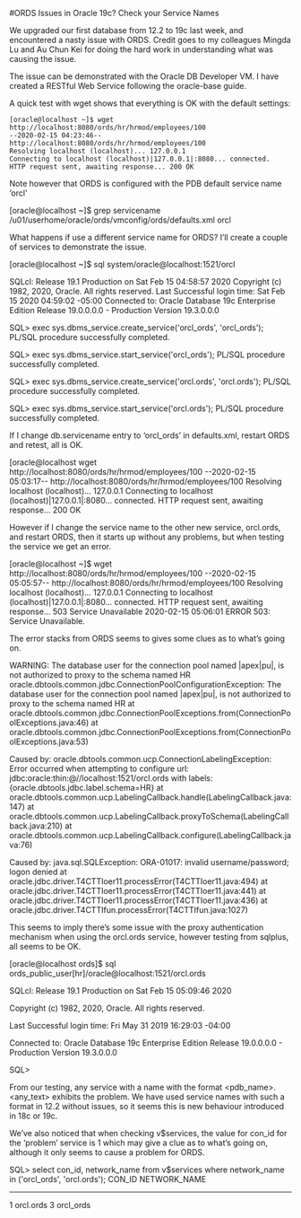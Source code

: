 #ORDS Issues in Oracle 19c? Check your Service Names

We upgraded our first database from 12.2 to 19c last week, and encountered a nasty issue with ORDS.  Credit goes to my colleagues Mingda Lu and Au Chun Kei for doing the hard work in understanding what was causing the issue.

The issue can be demonstrated with the Oracle DB Developer VM.  I have created a RESTful Web Service following the oracle-base guide.

A quick test with wget shows that everything is OK with the default settings:
```
[oracle@localhost ~]$ wget http://localhost:8080/ords/hr/hrmod/employees/100
--2020-02-15 04:23:46-- http://localhost:8080/ords/hr/hrmod/employees/100
Resolving localhost (localhost)... 127.0.0.1
Connecting to localhost (localhost)|127.0.0.1|:8080... connected.
HTTP request sent, awaiting response... 200 OK
```
Note however that ORDS is configured with the PDB default service name ‘orcl’

[oracle@localhost ~]$ grep servicename /u01/userhome/oracle/ords/vmconfig/ords/defaults.xml
<entry key="db.servicename">orcl</entry>

What happens if use a different service name for ORDS?  I’ll create a couple of services to demonstrate the issue.

[oracle@localhost ~]$ sql system/oracle@localhost:1521/orcl

SQLcl: Release 19.1 Production on Sat Feb 15 04:58:57 2020
Copyright (c) 1982, 2020, Oracle. All rights reserved.
Last Successful login time: Sat Feb 15 2020 04:59:02 -05:00
Connected to:
Oracle Database 19c Enterprise Edition Release 19.0.0.0.0 - Production
Version 19.3.0.0.0

SQL> exec sys.dbms_service.create_service('orcl_ords', 'orcl_ords');
PL/SQL procedure successfully completed.

SQL> exec sys.dbms_service.start_service('orcl_ords');
PL/SQL procedure successfully completed.

SQL> exec sys.dbms_service.create_service('orcl.ords', 'orcl.ords');
PL/SQL procedure successfully completed.

SQL> exec sys.dbms_service.start_service('orcl.ords');
PL/SQL procedure successfully completed.

If I change db.servicename entry to ‘orcl_ords’ in defaults.xml, restart ORDS and retest, all is OK.

[oracle@localhost wget http://localhost:8080/ords/hr/hrmod/employees/100
--2020-02-15 05:03:17-- http://localhost:8080/ords/hr/hrmod/employees/100
Resolving localhost (localhost)... 127.0.0.1
Connecting to localhost (localhost)|127.0.0.1|:8080... connected.
HTTP request sent, awaiting response... 200 OK

However if I change the service name to the other new service, orcl.ords, and restart ORDS, then it starts up without any problems, but when testing the service we get an error.

[oracle@localhost ~]$ wget http://localhost:8080/ords/hr/hrmod/employees/100
--2020-02-15 05:05:57-- http://localhost:8080/ords/hr/hrmod/employees/100
Resolving localhost (localhost)... 127.0.0.1
Connecting to localhost (localhost)|127.0.0.1|:8080... connected.
HTTP request sent, awaiting response... 503 Service Unavailable
2020-02-15 05:06:01 ERROR 503: Service Unavailable.

The error stacks from ORDS seems to gives some clues as to what’s going on.

WARNING: The database user for the connection pool named |apex|pu|, is not authorized to proxy to the schema named HR
oracle.dbtools.common.jdbc.ConnectionPoolConfigurationException: The database user for the connection pool named |apex|pu|, is not authorized to proxy to the schema named HR
at oracle.dbtools.common.jdbc.ConnectionPoolExceptions.from(ConnectionPoolExceptions.java:46)
at oracle.dbtools.common.jdbc.ConnectionPoolExceptions.from(ConnectionPoolExceptions.java:53)

Caused by: oracle.dbtools.common.ucp.ConnectionLabelingException: Error occurred when attempting to configure url: jdbc:oracle:thin:@//localhost:1521/orcl.ords with labels: {oracle.dbtools.jdbc.label.schema=HR}
at oracle.dbtools.common.ucp.LabelingCallback.handle(LabelingCallback.java:147)
at oracle.dbtools.common.ucp.LabelingCallback.proxyToSchema(LabelingCallback.java:210)
at oracle.dbtools.common.ucp.LabelingCallback.configure(LabelingCallback.java:76)

Caused by: java.sql.SQLException: ORA-01017: invalid username/password; logon denied
at oracle.jdbc.driver.T4CTTIoer11.processError(T4CTTIoer11.java:494)
at oracle.jdbc.driver.T4CTTIoer11.processError(T4CTTIoer11.java:441)
at oracle.jdbc.driver.T4CTTIoer11.processError(T4CTTIoer11.java:436)
at oracle.jdbc.driver.T4CTTIfun.processError(T4CTTIfun.java:1027)

This seems to imply there’s some issue with the proxy authentication mechanism when using the orcl.ords service, however testing from sqlplus, all seems to be OK.

[oracle@localhost ords]$ sql ords_public_user[hr]/oracle@localhost:1521/orcl.ords

SQLcl: Release 19.1 Production on Sat Feb 15 05:09:46 2020

Copyright (c) 1982, 2020, Oracle. All rights reserved.

Last Successful login time: Fri May 31 2019 16:29:03 -04:00

Connected to:
Oracle Database 19c Enterprise Edition Release 19.0.0.0.0 - Production
Version 19.3.0.0.0


SQL>

From our testing, any service with a name with the format <pdb_name>.<any_text> exhibits the problem. We have used service names with such a format in 12.2 without issues, so it seems this is new behaviour introduced in 18c or 19c.

We’ve also noticed that when checking v$services, the value for con_id for the ‘problem’ service is 1 which may give a clue as to what’s going on, although it only seems to cause a problem for ORDS.

SQL> select con_id, network_name from v$services where network_name in ('orcl_ords', 'orcl.ords');
CON_ID NETWORK_NAME
_________ _______________
1 orcl.ords
3 orcl_ords


